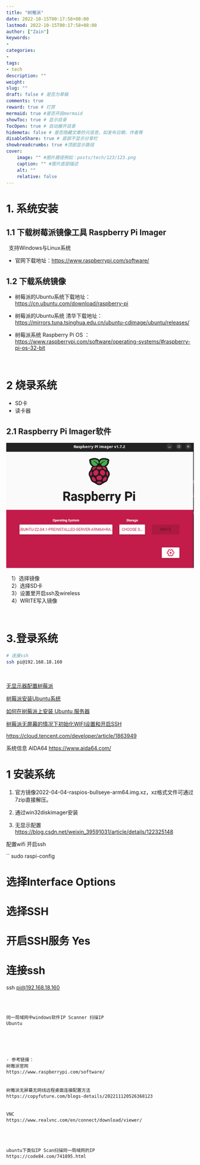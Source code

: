 ```yaml
---
title: "树莓派"
date: 2022-10-15T00:17:58+08:00
lastmod: 2022-10-15T00:17:58+08:00
author: ["Zain"]
keywords: 
- 
categories: 
- 
tags: 
- tech
description: ""
weight:
slug: ""
draft: false # 是否为草稿
comments: true
reward: true # 打赏
mermaid: true #是否开启mermaid
showToc: true # 显示目录
TocOpen: true # 自动展开目录
hidemeta: false # 是否隐藏文章的元信息，如发布日期、作者等
disableShare: true # 底部不显示分享栏
showbreadcrumbs: true #顶部显示路径
cover:
    image: "" #图片路径例如：posts/tech/123/123.png
    caption: "" #图片底部描述
    alt: ""
    relative: false
---
```



# 1. 系统安装

## 1.1 下载树莓派镜像工具 Raspberry Pi Imager
&ensp;支持Windows与Linux系统
- 官网下载地址：https://www.raspberrypi.com/software/

## 1.2 下载系统镜像

- 树莓派的Ubuntu系统下载地址：https://cn.ubuntu.com/download/raspberry-pi  <br>
- 树莓派的Ubuntu系统 清华下载地址：https://mirrors.tuna.tsinghua.edu.cn/ubuntu-cdimage/ubuntu/releases/  <br>

- 树莓派系统 Raspberry Pi OS ： https://www.raspberrypi.com/software/operating-systems/#raspberry-pi-os-32-bit  <br>

<br>

# 2 烧录系统
- SD卡
- 读卡器

## 2.1 Raspberry Pi Imager软件


![20221223234155](https://raw.githubusercontent.com/zainll/PictureBed/main/blogs/pictures/20221223234155.png)

&emsp;1）选择镜像 <br>
&emsp;2）选择SD卡  <br>
&emsp;3）设置里开启ssh及wireless  <br>
&emsp;4）WRITE写入镜像  <br>

<br>

# 3.登录系统

```sh
# 连接ssh
ssh pi@192.168.18.160

```




<br>



[无显示器配置树莓派](https://blog.csdn.net/weixin_39591031/article/details/122325148)



[树莓派安装Ubuntu系统](https://blog.csdn.net/m0_46665077/article/details/125731136)

[如何在树莓派上安装 Ubuntu 服务器](https://www.jianshu.com/p/b336380dd548)

[树莓派无屏幕的情况下初始化WIFI设置和开启SSH](https://zhuanlan.zhihu.com/p/572542397)


https://cloud.tencent.com/developer/article/1863949



系统信息
AIDA64
https://www.aida64.com/




# 1 安装系统

1. 官方镜像2022-04-04-raspios-bullseye-arm64.img.xz，xz格式文件可通过7zip直接解压。

2. 通过win32diskimager安装
3. 无显示配置
https://blog.csdn.net/weixin_39591031/article/details/122325148

配置wifi
开启ssh
 
``
sudo raspi-config
# 选择Interface Options
# 选择SSH
# 开启SSH服务 Yes
# 连接ssh
ssh pi@192.168.18.160

```



同一局域网中windows软件IP Scanner 扫描IP
Ubuntu





- 参考链接：
树莓派官网
https://www.raspberrypi.com/software/


树莓派无屏幕无网线远程桌面连接配置方法
https://copyfuture.com/blogs-details/202211120526368123


VNC
https://www.realvnc.com/en/connect/download/viewer/




ubuntu下类似IP Scan扫描同一局域网的IP
https://code84.com/741895.html




